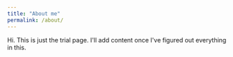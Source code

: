 ```yaml
---
title: "About me"
permalink: /about/
---
```


Hi. This is just the trial page. I'll add content once I've figured out everything in this. 

